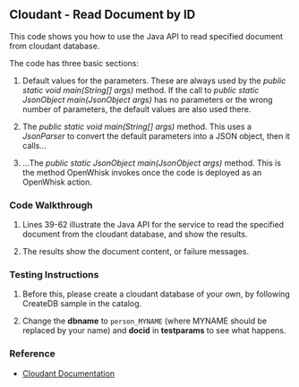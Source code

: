 ## Cloudant - Read Document by ID

This code shows you how to use the Java API to read specified document from cloudant database. 

The code has three basic sections: 

1. Default values for the parameters. These are always used by the *public static void main(String[] args)* method. 
If the call to *public static JsonObject main(JsonObject args)* has no parameters or the wrong number of parameters, 
the default values are also used there. 

2. The *public static void main(String[] args)* method. This uses a *JsonParser* to convert the default parameters into a 
JSON object, then it calls... 

3. ...The *public static JsonObject main(JsonObject args)* method. This is the method OpenWhisk invokes once the code is 
deployed as an OpenWhisk action.

### Code Walkthrough
1. Lines 39-62 illustrate the Java API for the service to read the specified document from the cloudant database, and show the results.

2. The results show the document content, or failure messages.

### Testing Instructions
1. Before this, please create a cloudant database of your own, by following CreateDB sample in the catalog.

2. Change the **dbname** to `person_MYNAME` (where MYNAME should be replaced by your name) and **docid** in **testparams** to see what happens.

### Reference
* [Cloudant Documentation](https://docs.cloudant.com/)